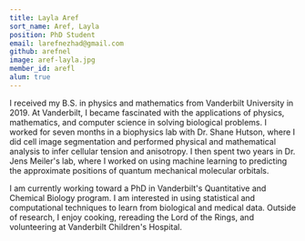 ```yaml
---
title: Layla Aref
sort_name: Aref, Layla
position: PhD Student
email: larefnezhad@gmail.com
github: arefnel
image: aref-layla.jpg
member_id: arefl
alum: true
---
```


I received my B.S. in physics and mathematics from Vanderbilt University in 2019. At Vanderbilt, I became fascinated with the applications of physics, mathematics, and computer science in solving biological problems. I worked for seven months in a biophysics lab with Dr. Shane Hutson, where I did cell image segmentation and performed physical and mathematical analysis to infer cellular tension and anisotropy. I then spent two years in Dr. Jens Meiler's lab, where I worked on using machine learning to predicting the approximate positions of quantum mechanical molecular orbitals.

I am currently working toward a PhD in Vanderbilt's Quantitative and Chemical Biology program. I am interested in using statistical and computational techniques to learn from biological and medical data. Outside of research, I enjoy cooking, rereading the Lord of the Rings, and volunteering at Vanderbilt Children's Hospital.
